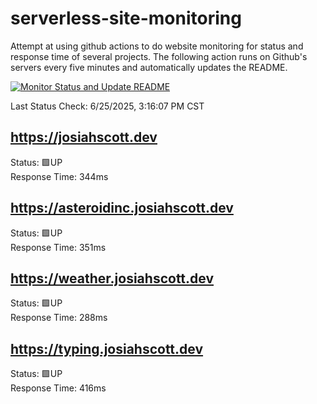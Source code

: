 # serverless-site-monitoring
Attempt at using github actions to do website monitoring for status and response time of several projects. The following action runs on Github's servers every five minutes and automatically updates the README.  

[![Monitor Status and Update README](https://github.com/JosiahSco/serverless-site-monitoring/actions/workflows/monitor.yaml/badge.svg)](https://github.com/JosiahSco/serverless-site-monitoring/actions/workflows/monitor.yaml)

Last Status Check: 6/25/2025, 3:16:07 PM CST

## https://josiahscott.dev
Status: 🟩UP  
Response Time: 344ms

## https://asteroidinc.josiahscott.dev
Status: 🟩UP  
Response Time: 351ms

## https://weather.josiahscott.dev
Status: 🟩UP  
Response Time: 288ms

## https://typing.josiahscott.dev
Status: 🟩UP  
Response Time: 416ms

